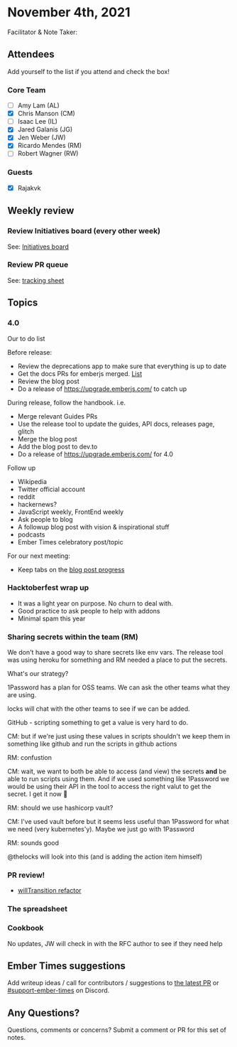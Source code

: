 # November 4th, 2021

Facilitator & Note Taker: 

## Attendees

Add yourself to the list if you attend and check the box!

### Core Team

- [ ] Amy Lam (AL)
- [x] Chris Manson (CM)
- [ ] Isaac Lee (IL)
- [x] Jared Galanis (JG)
- [x] Jen Weber (JW)
- [x] Ricardo Mendes (RM)
- [ ] Robert Wagner (RW)

### Guests

- [x] Rajakvk

## Weekly review

### Review Initiatives board (every other week)

See: [Initiatives board](https://github.com/orgs/ember-learn/projects/51)

### Review PR queue

See: [tracking sheet](https://docs.google.com/spreadsheets/d/1sPyN9z9wZMpTNwqCfa6R9QSPZkIW4iQd-H4gZC7ILLk/edit#gid=2035777454)

## Topics

### 4.0

Our to do list

Before release:
- Review the deprecations app to make sure that everything is up to date
- Get the docs PRs for emberjs merged. [List](https://github.com/emberjs/ember.js/pulls?q=is%3Apr+is%3Aopen+DOC)
- Review the blog post
- Do a release of https://upgrade.emberjs.com/ to catch up

During release, follow the handbook. i.e.
- Merge relevant Guides PRs
- Use the release tool to update the guides, API docs, releases page, glitch
- Merge the blog post
- Add the blog post to dev.to
- Do a release of https://upgrade.emberjs.com/ for 4.0

Follow up
- Wikipedia
- Twitter official account
- reddit
- hackernews?
- JavaScript weekly, FrontEnd weekly
- Ask people to blog
- A followup blog post with vision & inspirational stuff
- podcasts
- Ember Times celebratory post/topic

For our next meeting:
- Keep tabs on the [blog post progress](https://github.com/ember-learn/ember-blog/pull/1036/files)

### Hacktoberfest wrap up

- It was a light year on purpose. No churn to deal with.
- Good practice to ask people to help with addons
- Minimal spam this year

### Sharing secrets within the team (RM)

We don't have a good way to share secrets like env vars. The release tool
was using heroku for something and RM needed a place to put the secrets.

What's our strategy?

1Password has a plan for OSS teams.
We can ask the other teams what they are using.

locks will chat with the other teams to see if we can be added.

GitHub - scripting something to get a value is very hard to do.

CM: but if we're just using these values in scripts shouldn't we keep them in something like github and run the scripts in github actions

RM: confustion

CM: wait, we want to both be able to access (and view) the secrets **and** be able to run scripts using them. And if we used something like 1Password we would be using their API in the tool to access the right valut to get the secret. I get it now 🙈

RM: should we use hashicorp vault? 

CM: I've used vault before but it seems less useful than 1Password for what we need (very kubernetes'y). Maybe we just go with 1Password

RM: sounds good

@thelocks will look into this (and is adding the action item himself)

### PR review!

- [willTransition refactor](https://github.com/ember-learn/guides-source/runs/3554717123?check_suite_focus=true)

### The spreadsheet

### Cookbook

No updates, JW will check in with the RFC author to see if they need help

<!-- If you would like to add a topic to the agenda please add a suggestion to the PR using the following format: -->
<!-- ### Your topic (INITIALS, expected duration in minutes) -->
<!-- ### Your topic (INITIALS, expected duration in minutes) -->
<!-- ### Your topic (INITIALS, expected duration in minutes) -->
<!-- ### Your topic (INITIALS, expected duration in minutes) -->
<!-- ### Your topic (INITIALS, expected duration in minutes) -->
<!-- ### Your topic (INITIALS, expected duration in minutes) -->

## Ember Times suggestions

Add writeup ideas / call for contributors / suggestions to [the latest PR](https://github.com/ember-learn/ember-blog/pulls?q=is%3Aopen+is%3Apr+label%3A%22%F0%9F%97%9E+embertimes%22%20or%20#support-ember-times) or [#support-ember-times](https://discordapp.com/channels/480462759797063690/485450546887786506) on Discord.

## Any Questions?

Questions, comments or concerns? Submit a comment or PR for this set of notes.

